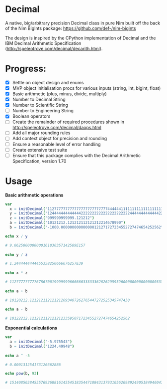 # Decimal
A native, big/arbitrary precision Decimal class in pure Nim built off the back of the Nim BigInts package: https://github.com/def-/nim-bigints

The design is inspired by the CPython implementation of Decimal and the IBM Decimal Arithmetic Specification (http://speleotrove.com/decimal/decarith.html).

# Progress:

- [x] Settle on object design and enums
- [x] MVP object initialisation procs for various inputs (string, int, bigint, float)
- [x] Basic arithmetic (plus, minus, divide, multiply)
- [x] Number to Decimal String 
- [x] Number to Scientific String
- [ ] Number to Engineering String
- [x] Boolean operators
- [ ] Create the remainder of required procedures shown in http://speleotrove.com/decimal/daops.html
- [ ] Add all major rounding rules
- [ ] Add context object for precision and rounding
- [ ] Ensure a reasonable level of error handling
- [ ] Create extensive test suite
- [ ] Ensure that this package complies with the Decimal Arithmetic Specification, version 1.70 

# Usage

**Basic arithmetic operations**

```nim
var
  x = initDecimal("112777777777777777777777777444444111111111111111111111111111111111444444444444444444444444777779999999999999999999999999999999999999999999999999999999999999999999999999999999999999999999999999999999999999999934.0")
  y = initDecimal("1244444444444442222222222222222222222444444444444422.0")
  z = initDecimal("999999999999.121212")
  a = initDecimal("10121212.121212112121212214678990")
  b = initDecimal("-1000.000000000000000121271727234552727474654252562")

echo x / y 

# 9.0625000000000161830357142589E157
    
echo y / z    

# 1.2444444444455358250666676257E39
    
echo x * z

# 112777777777678670019999999666666333333626262959596000000000000000333333333333040404000000333335555555262624269359999999999999999999999999999999999999999999999999999999999999999999999999999999999999999999999934000000000058.0000080
    
echo a + b

# 10120212.121212112121212093407262765447272525345747438
    
echo a - b

# 10122212.121212112121212335950717234552727474654252562
```
    
**Exponential calculations**

```nim
var
  a = initDecimal("-5.975543")
  b = initDecimal("1224.49948")
  
echo a ^ -5

# 0.000131254173126662886

echo pow(b, 93)

# 151408503845557692688161455451835447108431379310562098924905184946047495232330089520869458443924236560548387123650341098442981720802261916208953596118006180370925303743522295828040225912366152816909107734776067977664083437385502081437181220051456046474924292361686836920559344917448828075.222712034619105279651818260964290535195597667892958201436724766360511193555130344656098400628427608663827569617598350983466539576093349652128965891746764519526204773501798720547231828263232570323258336204178874031658184989115618939692323356264842333898299722548210927256162834874844807455759293580889759180946862143069572501479860330923104848828654110783949637763229615789299900456895449295821520704805116588168677694568238366578731331197022318771246362395890679808

```
